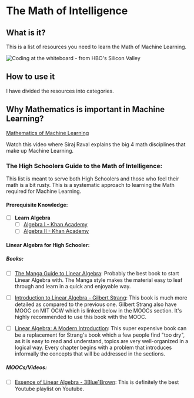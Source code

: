 # The Math of Intelligence

## What is it?

This is a list of resources you need to learn the Math of Machine Learning.

![Coding at the whiteboard - from HBO's Silicon Valley](https://dng5l3qzreal6.cloudfront.net/2016/Aug/coding_board_small-1470866369118.jpg)

## How to use it

I have divided the resources into categories.

## Why Mathematics is important in Machine Learning?

[Mathematics of Machine Learning](https://www.youtube.com/watch?v=8onB7rPG4Pk)

Watch this video where Siraj Raval explains the big 4 math disciplines that make up Machine Learning.

### The High Schoolers Guide to the Math of Intelligence:

This list is meant to serve both High Schoolers and those who feel their math is a bit rusty. This is a systematic approach to learning the Math required for Machine Learning.

#### Prerequisite Knowledge:
- [ ] **Learn Algebra**
    - [ ] [Algebra I - Khan Academy](https://www.khanacademy.org/math/algebra)
    - [ ] [Algebra II - Khan Academy](https://www.khanacademy.org/math/algebra2)

#### Linear Algebra for High Schooler:

##### Books:

- [ ] [The Manga Guide to Linear Algebra](https://nostarch.com/linearalgebra): Probably the best book to start Linear Algebra with. The Manga style makes the material easy to leaf through and learn in a quick and enjoyable way.

- [ ] [Introduction to Linear Algebra - Gilbert Strang](https://www.amazon.com/Introduction-Linear-Algebra-Fourth-Gilbert/dp/0980232716): This book is much more detailed as compared to the previous one. Gilbert Strang also have MOOC on MIT OCW which is linked below in the MOOCs section. It's highly recommended to use this book with the MOOC.

- [ ] [Linear Algebra: A Modern Introduction](https://www.amazon.com/Linear-Algebra-Introduction-Available-Enhanced/dp/0538735457/ref=sr_1_fkmr0_1?s=books&ie=UTF8&qid=1521357592&sr=1-1-fkmr0&keywords=linear+algebra+a+modern+introduction+4th+edition): This super expensive book can be a replacement for Strang's book which a few people find "too dry", as it is easy to read and understand, topics are very well-organized in a logical way. Every chapter begins with a problem that introduces informally the concepts that will be addressed in the sections.

##### MOOCs/Videos:

- [ ] [Essence of Linear Algebra - 3Blue1Brown](https://www.youtube.com/playlist?list=PLZHQObOWTQDPD3MizzM2xVFitgF8hE_ab): This is definitely the best Youtube playlist on Youtube.
